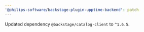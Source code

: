 ```yaml
---
'@philips-software/backstage-plugin-upptime-backend': patch
---
```


Updated dependency `@backstage/catalog-client` to `^1.6.5`.
